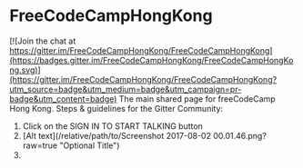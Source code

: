 # FreeCodeCampHongKong

[![Join the chat at https://gitter.im/FreeCodeCampHongKong/FreeCodeCampHongKong](https://badges.gitter.im/FreeCodeCampHongKong/FreeCodeCampHongKong.svg)](https://gitter.im/FreeCodeCampHongKong/FreeCodeCampHongKong?utm_source=badge&utm_medium=badge&utm_campaign=pr-badge&utm_content=badge)
The main shared page for freeCodeCamp Hong Kong.
Steps & guidelines for the Gitter Community:
1. Click on the SIGN IN TO START TALKING button
  1. [Alt text](/relative/path/to/Screenshot 2017-08-02 00.01.46.png?raw=true "Optional Title")
1. 
